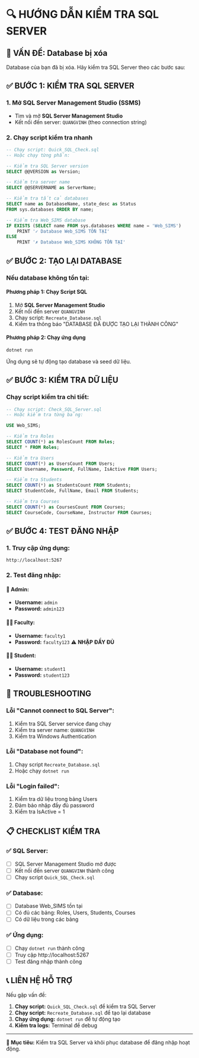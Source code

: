 # 🔍 HƯỚNG DẪN KIỂM TRA SQL SERVER

## 🚨 **VẤN ĐỀ: Database bị xóa**

Database của bạn đã bị xóa. Hãy kiểm tra SQL Server theo các bước sau:

## ✅ **BƯỚC 1: KIỂM TRA SQL SERVER**

### **1. Mở SQL Server Management Studio (SSMS)**
- Tìm và mở **SQL Server Management Studio**
- Kết nối đến server: `QUANGVINH` (theo connection string)

### **2. Chạy script kiểm tra nhanh**
```sql
-- Chạy script: Quick_SQL_Check.sql
-- Hoặc chạy từng phần:

-- Kiểm tra SQL Server version
SELECT @@VERSION as Version;

-- Kiểm tra server name
SELECT @@SERVERNAME as ServerName;

-- Kiểm tra tất cả databases
SELECT name as DatabaseName, state_desc as Status 
FROM sys.databases ORDER BY name;

-- Kiểm tra Web_SIMS database
IF EXISTS (SELECT name FROM sys.databases WHERE name = 'Web_SIMS')
    PRINT '✓ Database Web_SIMS TỒN TẠI'
ELSE
    PRINT '✗ Database Web_SIMS KHÔNG TỒN TẠI'
```

## ✅ **BƯỚC 2: TẠO LẠI DATABASE**

### **Nếu database không tồn tại:**

#### **Phương pháp 1: Chạy Script SQL**
1. Mở **SQL Server Management Studio**
2. Kết nối đến server `QUANGVINH`
3. Chạy script: `Recreate_Database.sql`
4. Kiểm tra thông báo "DATABASE ĐÃ ĐƯỢC TẠO LẠI THÀNH CÔNG"

#### **Phương pháp 2: Chạy ứng dụng**
```bash
dotnet run
```
Ứng dụng sẽ tự động tạo database và seed dữ liệu.

## ✅ **BƯỚC 3: KIỂM TRA DỮ LIỆU**

### **Chạy script kiểm tra chi tiết:**
```sql
-- Chạy script: Check_SQL_Server.sql
-- Hoặc kiểm tra từng bảng:

USE Web_SIMS;

-- Kiểm tra Roles
SELECT COUNT(*) as RolesCount FROM Roles;
SELECT * FROM Roles;

-- Kiểm tra Users
SELECT COUNT(*) as UsersCount FROM Users;
SELECT Username, Password, FullName, IsActive FROM Users;

-- Kiểm tra Students
SELECT COUNT(*) as StudentsCount FROM Students;
SELECT StudentCode, FullName, Email FROM Students;

-- Kiểm tra Courses
SELECT COUNT(*) as CoursesCount FROM Courses;
SELECT CourseCode, CourseName, Instructor FROM Courses;
```

## ✅ **BƯỚC 4: TEST ĐĂNG NHẬP**

### **1. Truy cập ứng dụng:**
```
http://localhost:5267
```

### **2. Test đăng nhập:**

#### **🔐 Admin:**
- **Username:** `admin`
- **Password:** `admin123`

#### **👨‍🏫 Faculty:**
- **Username:** `faculty1`
- **Password:** `faculty123` ⚠️ **NHẬP ĐẦY ĐỦ**

#### **👨‍🎓 Student:**
- **Username:** `student1`
- **Password:** `student123`

## 🔧 **TROUBLESHOOTING**

### **Lỗi "Cannot connect to SQL Server":**
1. Kiểm tra SQL Server service đang chạy
2. Kiểm tra server name: `QUANGVINH`
3. Kiểm tra Windows Authentication

### **Lỗi "Database not found":**
1. Chạy script `Recreate_Database.sql`
2. Hoặc chạy `dotnet run`

### **Lỗi "Login failed":**
1. Kiểm tra dữ liệu trong bảng Users
2. Đảm bảo nhập đầy đủ password
3. Kiểm tra IsActive = 1

## 📋 **CHECKLIST KIỂM TRA**

### **✅ SQL Server:**
- [ ] SQL Server Management Studio mở được
- [ ] Kết nối đến server `QUANGVINH` thành công
- [ ] Chạy script `Quick_SQL_Check.sql`

### **✅ Database:**
- [ ] Database Web_SIMS tồn tại
- [ ] Có đủ các bảng: Roles, Users, Students, Courses
- [ ] Có dữ liệu trong các bảng

### **✅ Ứng dụng:**
- [ ] Chạy `dotnet run` thành công
- [ ] Truy cập http://localhost:5267
- [ ] Test đăng nhập thành công

## 📞 **LIÊN HỆ HỖ TRỢ**

Nếu gặp vấn đề:
1. **Chạy script:** `Quick_SQL_Check.sql` để kiểm tra SQL Server
2. **Chạy script:** `Recreate_Database.sql` để tạo lại database
3. **Chạy ứng dụng:** `dotnet run` để tự động tạo
4. **Kiểm tra logs:** Terminal để debug

---

**🎯 Mục tiêu:** Kiểm tra SQL Server và khôi phục database để đăng nhập hoạt động. 